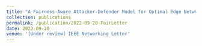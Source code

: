 ```yaml
---
title: "A Fairness-Aware Attacker-Defender Model for Optimal Edge Network Operation and Protection"
collection: publications
permalink: /publication/2022-09-20-FairLetter
date: 2022-09-20
venue: '[Under review] IEEE Networking Letter'
---
```

